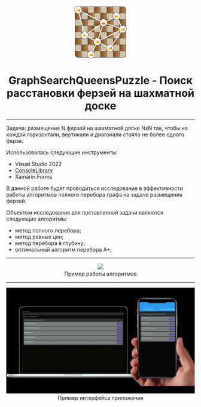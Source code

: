 <div id="header" align="center">
  <img src="https://github.com/Bocmen/GraphSearchQueensPuzzle/blob/main/Icon/Icon.png?raw=true" width="140"/>
  <h1>GraphSearchQueensPuzzle - Поиск расстановки ферзей на шахматной доске</h1>
</div>

____

Задача: размещение N ферзей на шахматной доске NxN так, чтобы на каждой горизонтали, вертикали и диагонали стояло не более одного ферзя.

Использовалась следующие инструменты:
- Visual Studio 2022
- [ConsoleLibrary](https://github.com/Bocmen/ConsoleLabrary)
- Xamarin.Forms

В данной работе будет проводиться исследование в эффективности работы алгоритмов полного перебора графа на задаче размещения ферзей.

Объектом исследования для поставленной задачи являются следующие алгоритмы:
- метод полного перебора;
- метод равных цен;
- метод перебора в глубину;
- оптимальный алгоритм перебора A*;

____

<div id="header" align="center">
	<img src="https://github.com/Bocmen/GraphSearchQueensPuzzle/blob/main/Demo/5x5.gif?raw=true"/>
	<div>Пример работы алгоритмов</div>
</div>

____

<div id="header" align="center">
	<img src="https://github.com/Bocmen/GraphSearchQueensPuzzle/blob/main/Demo/AppDemo.gif?raw=true"/>
	<div>Пример интерфейса приложения</div>
</div>